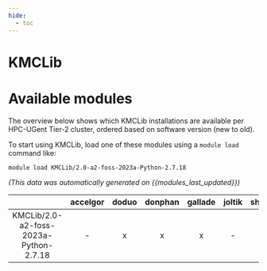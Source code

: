 ```yaml
---
hide:
  - toc
---
```


KMCLib
======

# Available modules


The overview below shows which KMCLib installations are available per HPC-UGent Tier-2 cluster, ordered based on software version (new to old).

To start using KMCLib, load one of these modules using a `module load` command like:

```shell
module load KMCLib/2.0-a2-foss-2023a-Python-2.7.18
```

*(This data was automatically generated on {{modules_last_updated}})*  

| |accelgor|doduo|donphan|gallade|joltik|shinx|skitty|
| :---: | :---: | :---: | :---: | :---: | :---: | :---: | :---: |
|KMCLib/2.0-a2-foss-2023a-Python-2.7.18|-|x|x|x|-|x|x|
